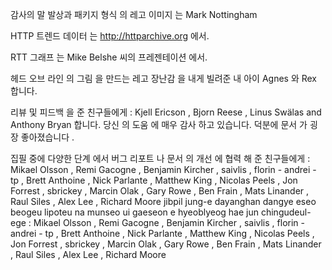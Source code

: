 감사의 말
발상과 패키지 형식 의 레고 이미지 는 Mark Nottingham

HTTP 트렌드 데이터 는 http://httparchive.org 에서.


RTT 그래프 는 Mike Belshe 씨의 프레젠테이션 에서.


헤드 오브 라인 의 그림 을 만드는 레고 장난감 을 내게 빌려준 내 아이 Agnes 와 Rex 합니다.

리뷰 및 피드백 을 준 친구들에게 : Kjell Ericson , Bjorn Reese , Linus Swälas and Anthony Bryan 합니다. 
당신 의 도움 에 매우 감사 하고 있습니다. 덕분에 문서 가 굉장 좋아졌습니다 .

집필 중에 다양한 단계 에서 버그 리포트 나 문서 의 개선 에 협력 해 준 친구들에게 : Mikael Olsson , Remi Gacogne , Benjamin Kircher , saivlis , florin - andrei - tp , Brett Anthoine , Nick Parlante , Matthew King , Nicolas Peels , Jon Forrest , sbrickey , Marcin Olak , Gary Rowe , Ben Frain , Mats Linander , Raul Siles , Alex Lee , Richard Moore
jibpil jung-e dayanghan dangye eseo beogeu lipoteu na munseo ui gaeseon e hyeoblyeog hae jun chingudeul-ege : Mikael Olsson , Remi Gacogne , Benjamin Kircher , saivlis , florin - andrei - tp , Brett Anthoine , Nick Parlante , Matthew King , Nicolas Peels , Jon Forrest , sbrickey , Marcin Olak , Gary Rowe , Ben Frain , Mats Linander , Raul Siles , Alex Lee , Richard Moore
